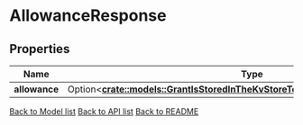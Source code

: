 # AllowanceResponse

## Properties

| Name          | Type                                                                                                                                                       | Description | Notes      |
| ------------- | ---------------------------------------------------------------------------------------------------------------------------------------------------------- | ----------- | ---------- |
| **allowance** | Option<[**crate::models::GrantIsStoredInTheKvStoreToRecordAGrantWithFullContext**](Grant_is_stored_in_the_KVStore_to_record_a_grant_with_full_context.md)> |             | [optional] |

[Back to Model list](../README.md#documentation-for-models) [Back to API list](../README.md#documentation-for-api-endpoints) [Back to README](../README.md)
